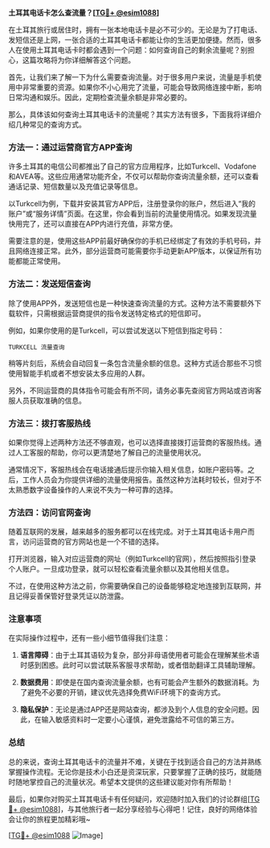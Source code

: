 **土耳其电话卡怎么查流量？[[TG💪+ @esim1088](https://t.me/s/esim1088)]**

在土耳其旅行或居住时，拥有一张本地电话卡是必不可少的。无论是为了打电话、发短信还是上网，一张合适的土耳其电话卡都能让你的生活更加便捷。然而，很多人在使用土耳其电话卡时都会遇到一个问题：如何查询自己的剩余流量呢？别担心，这篇攻略将为你详细解答这个问题。

首先，让我们来了解一下为什么需要查询流量。对于很多用户来说，流量是手机使用中非常重要的资源。如果你不小心用完了流量，可能会导致网络连接中断，影响日常沟通和娱乐。因此，定期检查流量余额是非常必要的。

那么，具体该如何查询土耳其电话卡的流量呢？其实方法有很多，下面我将详细介绍几种常见的查询方式。

### 方法一：通过运营商官方APP查询

许多土耳其的电信公司都推出了自己的官方应用程序，比如Turkcell、Vodafone和AVEA等。这些应用通常功能齐全，不仅可以帮助你查询流量余额，还可以查看通话记录、短信数量以及充值记录等信息。

以Turkcell为例，下载并安装其官方APP后，注册登录你的账户，然后进入“我的账户”或“服务详情”页面。在这里，你会看到当前的流量使用情况。如果发现流量快用完了，还可以直接在APP内进行充值，非常方便。

需要注意的是，使用这些APP前最好确保你的手机已经绑定了有效的手机号码，并且网络连接正常。此外，部分运营商可能需要你手动更新APP版本，以保证所有功能都能正常使用。

### 方法二：发送短信查询

除了使用APP外，发送短信也是一种快速查询流量的方式。这种方法不需要额外下载软件，只需根据运营商提供的指令发送特定格式的短信即可。

例如，如果你使用的是Turkcell，可以尝试发送以下短信到指定号码：
```
TURKCELL 流量查询
```
稍等片刻后，系统会自动回复一条包含流量余额的信息。这种方式适合那些不习惯使用智能手机或者不想安装太多应用的人群。

另外，不同运营商的具体指令可能会有所不同，请务必事先查阅官方网站或咨询客服人员获取准确的信息。

### 方法三：拨打客服热线

如果你觉得上述两种方法还不够直观，也可以选择直接拨打运营商的客服热线。通过人工客服的帮助，你可以更清楚地了解自己的流量使用状况。

通常情况下，客服热线会在电话接通后提示你输入相关信息，如账户密码等。之后，工作人员会为你提供详细的流量使用报告。虽然这种方法耗时较长，但对于不太熟悉数字设备操作的人来说不失为一种可靠的选择。

### 方法四：访问官网查询

随着互联网的发展，越来越多的服务都可以在线完成。对于土耳其电话卡用户而言，访问运营商的官方网站也是一个不错的选择。

打开浏览器，输入对应运营商的网址（例如Turkcell的官网），然后按照指引登录个人账户。一旦成功登录，就可以轻松查看流量余额以及其他相关信息。

不过，在使用这种方法之前，你需要确保自己的设备能够稳定地连接到互联网，并且记得妥善保管好登录凭证以防泄露。

### 注意事项

在实际操作过程中，还有一些小细节值得我们注意：

1. **语言障碍**：由于土耳其语较为复杂，部分非母语使用者可能会在理解某些术语时感到困惑。此时可以尝试联系客服寻求帮助，或者借助翻译工具辅助理解。
   
2. **数据费用**：即使是在国内查询流量余额，也有可能会产生额外的数据消耗。为了避免不必要的开销，建议优先选择免费WiFi环境下的查询方式。

3. **隐私保护**：无论是通过APP还是网站查询，都涉及到个人信息的安全问题。因此，在输入敏感资料时一定要小心谨慎，避免泄露给不可信的第三方。

### 总结

总的来说，查询土耳其电话卡的流量并不难，关键在于找到适合自己的方法并熟练掌握操作流程。无论你是技术小白还是资深玩家，只要掌握了正确的技巧，就能随时随地掌控自己的流量状况。希望本文提供的这些建议能对你有所帮助！

最后，如果你对购买土耳其电话卡有任何疑问，欢迎随时加入我们的讨论群组[[TG💪+ @esim1088](https://t.me/s/esim1088)]，与其他旅行者一起分享经验与心得吧！记住，良好的网络体验会让你的旅程更加精彩哦~

[[TG💪+ @esim1088](https://t.me/s/esim1088) ![Image](https://i.postimg.cc/4NQfJmqS/Snipaste-2025-05-13-00-14-12.png)]